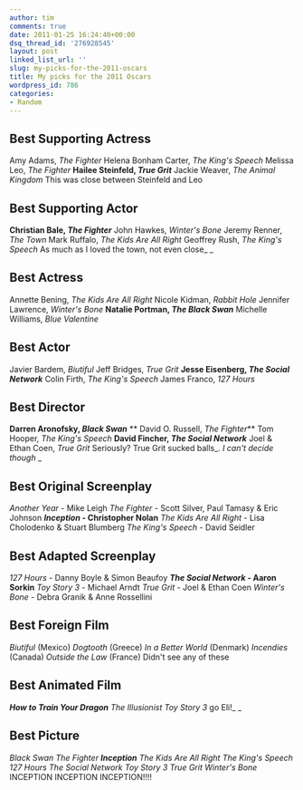 ```yaml
---
author: tim
comments: true
date: 2011-01-25 16:24:40+00:00
dsq_thread_id: '276928545'
layout: post
linked_list_url: ''
slug: my-picks-for-the-2011-oscars
title: My picks for the 2011 Oscars
wordpress_id: 786
categories:
- Random
---
```


## Best Supporting Actress

Amy Adams, _The Fighter_ Helena Bonham Carter, _The King's Speech_ Melissa
Leo, _The Fighter_ **Hailee Steinfeld, _True Grit_** Jackie Weaver, _The
Animal Kingdom_ This was close between Steinfeld and Leo

## Best Supporting Actor

**Christian Bale, _The Fighter_** John Hawkes, _Winter's Bone_ Jeremy Renner, _The Town_ Mark Ruffalo, _The Kids Are All Right_ Geoffrey Rush, _The King's Speech_ As much as I loved the town, not even close_ _

## Best Actress

Annette Bening, _The Kids Are All Right_ Nicole Kidman, _Rabbit Hole_ Jennifer
Lawrence, _Winter's Bone_ **Natalie Portman, _The Black Swan_** Michelle
Williams, _Blue Valentine_

## Best Actor

Javier Bardem, _Biutiful_ Jeff Bridges, _True Grit_ **Jesse Eisenberg, _The
Social Network_** Colin Firth, _The King's Speech_ James Franco, _127 Hours_

## Best Director

**Darren Aronofsky, _Black Swan_** ** David O. Russell, _The Fighter_** Tom Hooper, _The King's Speech_ **David Fincher, _The Social Network_** Joel &amp; Ethan Coen, _True Grit_ Seriously? True Grit sucked balls_. _I can't decide though_ _

## Best Original Screenplay

_Another Year_ \- Mike Leigh _The Fighter_ \- Scott Silver, Paul Tamasy &amp;
Eric Johnson **_Inception_ \- Christopher Nolan** _The Kids Are All Right_ \-
Lisa Cholodenko &amp; Stuart Blumberg _The King's Speech_ \- David Seidler

## Best Adapted Screenplay

_127 Hours_ \- Danny Boyle &amp; Simon Beaufoy **_The Social Network_ \- Aaron
Sorkin** _Toy Story 3_ \- Michael Arndt _True Grit_ \- Joel &amp; Ethan Coen
_Winter's Bone_ \- Debra Granik &amp; Anne Rossellini

## Best Foreign Film

_Biutiful_ (Mexico) _Dogtooth_ (Greece) _In a Better World_ (Denmark)
_Incendies_ (Canada) _Outside the Law_ (France) Didn't see any of these

## Best Animated Film

**_How to Train Your Dragon_** _The Illusionist_ _Toy Story 3_ go Eli!_ _

## Best Picture

_Black Swan_ _The Fighter_ **_Inception_** _The Kids Are All Right_ _The
King's Speech_ _127 Hours_ _The Social Network_ _Toy Story 3_ _True Grit_
_Winter's Bone_ INCEPTION INCEPTION INCEPTION!!!!